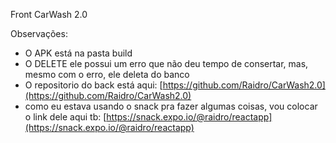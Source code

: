 Front CarWash 2.0

Observações:

* O APK está na pasta build 
* O DELETE ele possui um erro que não deu tempo de consertar, mas, mesmo com o erro, ele deleta do banco
* O repositorio do back está aqui: [https://github.com/Raidro/CarWash2.0](https://github.com/Raidro/CarWash2.0)
* como eu estava usando o snack pra fazer algumas coisas, vou colocar o link dele aqui tb: [https://snack.expo.io/@raidro/reactapp](https://snack.expo.io/@raidro/reactapp)



